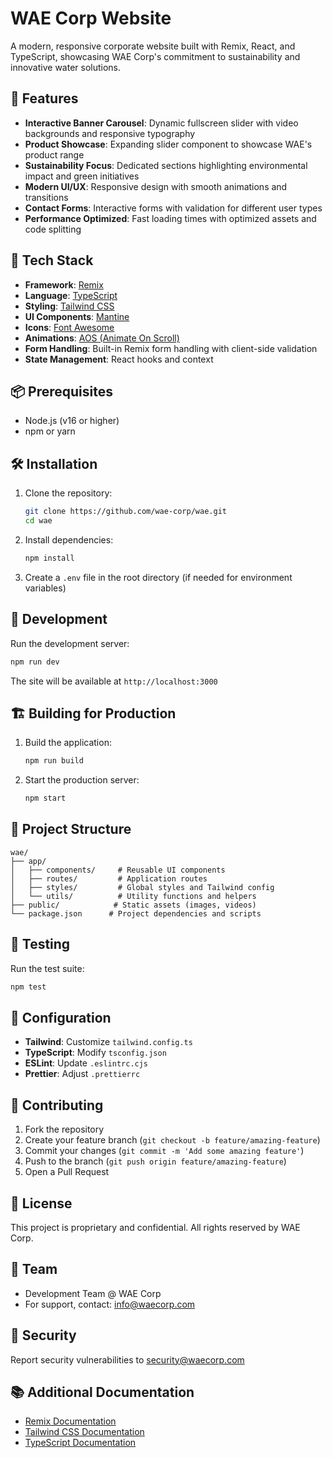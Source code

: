 # WAE Corp Website

A modern, responsive corporate website built with Remix, React, and TypeScript, showcasing WAE Corp's commitment to sustainability and innovative water solutions.

## 🌟 Features

- **Interactive Banner Carousel**: Dynamic fullscreen slider with video backgrounds and responsive typography
- **Product Showcase**: Expanding slider component to showcase WAE's product range
- **Sustainability Focus**: Dedicated sections highlighting environmental impact and green initiatives
- **Modern UI/UX**: Responsive design with smooth animations and transitions
- **Contact Forms**: Interactive forms with validation for different user types
- **Performance Optimized**: Fast loading times with optimized assets and code splitting

## 🚀 Tech Stack

- **Framework**: [Remix](https://remix.run/)
- **Language**: [TypeScript](https://www.typescriptlang.org/)
- **Styling**: [Tailwind CSS](https://tailwindcss.com/)
- **UI Components**: [Mantine](https://mantine.dev/)
- **Icons**: [Font Awesome](https://fontawesome.com/)
- **Animations**: [AOS (Animate On Scroll)](https://michalsnik.github.io/aos/)
- **Form Handling**: Built-in Remix form handling with client-side validation
- **State Management**: React hooks and context

## 📦 Prerequisites

- Node.js (v16 or higher)
- npm or yarn

## 🛠️ Installation

1. Clone the repository:
   ```bash
   git clone https://github.com/wae-corp/wae.git
   cd wae
   ```

2. Install dependencies:
   ```bash
   npm install
   ```

3. Create a `.env` file in the root directory (if needed for environment variables)

## 🚀 Development

Run the development server:
```bash
npm run dev
```
The site will be available at `http://localhost:3000`

## 🏗️ Building for Production

1. Build the application:
   ```bash
   npm run build
   ```

2. Start the production server:
   ```bash
   npm start
   ```

## 📁 Project Structure

```
wae/
├── app/
│   ├── components/     # Reusable UI components
│   ├── routes/         # Application routes
│   ├── styles/         # Global styles and Tailwind config
│   └── utils/          # Utility functions and helpers
├── public/            # Static assets (images, videos)
└── package.json      # Project dependencies and scripts
```

## 🧪 Testing

Run the test suite:
```bash
npm test
```

## 🔧 Configuration

- **Tailwind**: Customize `tailwind.config.ts`
- **TypeScript**: Modify `tsconfig.json`
- **ESLint**: Update `.eslintrc.cjs`
- **Prettier**: Adjust `.prettierrc`

## 🤝 Contributing

1. Fork the repository
2. Create your feature branch (`git checkout -b feature/amazing-feature`)
3. Commit your changes (`git commit -m 'Add some amazing feature'`)
4. Push to the branch (`git push origin feature/amazing-feature`)
5. Open a Pull Request

## 📄 License

This project is proprietary and confidential. All rights reserved by WAE Corp.

## 👥 Team

- Development Team @ WAE Corp
- For support, contact: info@waecorp.com

## 🔐 Security

Report security vulnerabilities to security@waecorp.com

## 📚 Additional Documentation

- [Remix Documentation](https://remix.run/docs)
- [Tailwind CSS Documentation](https://tailwindcss.com/docs)
- [TypeScript Documentation](https://www.typescriptlang.org/docs)
